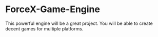# ForceX-Game-Engine
This powerful engine will be a great project. You will be able to create decent games for multiple platforms. 
